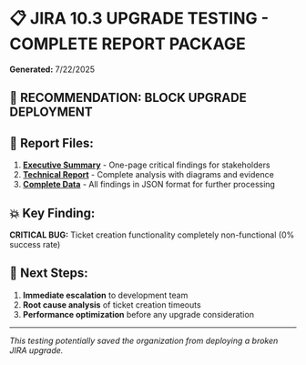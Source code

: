 # 📋 JIRA 10.3 UPGRADE TESTING - COMPLETE REPORT PACKAGE

**Generated:** 7/22/2025

## 🚨 **RECOMMENDATION: BLOCK UPGRADE DEPLOYMENT**

## 📁 Report Files:

1. **[Executive Summary](JIRA-10.3-EXECUTIVE-SUMMARY-1753209410727.md)** - One-page critical findings for stakeholders
2. **[Technical Report](JIRA-10.3-TECHNICAL-REPORT-1753209410727.md)** - Complete analysis with diagrams and evidence  
3. **[Complete Data](JIRA-10.3-COMPLETE-DATA-1753209410727.json)** - All findings in JSON format for further processing

## 💥 Key Finding:
**CRITICAL BUG:** Ticket creation functionality completely non-functional (0% success rate)

## 🎯 Next Steps:
1. **Immediate escalation** to development team
2. **Root cause analysis** of ticket creation timeouts
3. **Performance optimization** before any upgrade consideration

---

*This testing potentially saved the organization from deploying a broken JIRA upgrade.*
